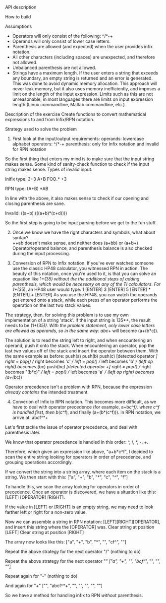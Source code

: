 API description
   

How to build

Assumptions
   * Operators will only consist of the following:  ^/*-+
   * Operands will only consist of lower case letters.
   * Parenthesis are allowed (and expected) when the user provides infix notation.
   * All other characters (including spaces) are unexpected, and therefore not allowed.
   * Unbalanced parenthesis are not allowed.
   * Strings have a maximum length.  If the user enters a string that exceeds any boundary, an empty string is returned and an error is generated.
   This was done to avoid dynamic memory allocation.  This approach will never leak memory, but it also uses memory inefficiently, and imposes
   a limit on the length of the input expression.  Limits such as this are not unreasonable; in most languages there are limits on input expression
   length (Linux commandline, Matlab commandline, etc.).

Description of the exercise
   Create functions to convert mathematical expressions to and from Infix/RPN notation.

Strategy used to solve the problem

   1. First look at the input/output requirements:
   operands: lowercase alphabet
   operators: ^/*-+
   parenthesis: only for Infix notation and invalid for RPN notation

   So the first thing that enters my mind is to make sure that the input string makes sense.  Some kind of
   sanity-check function to check if the input string makes sense.  Types of invalid input:

   Inifix type:
   3+3
   A+B
   FOO_*
   +3

   RPN type:
   (A+B)
   *AB

   In line with the above, it also makes sense to check if our opening and closing parenthesis are sane.

   Invalid:
   ((a+b)
   (((a+b)*(c+d))))

   So the first step is going to be input parsing before we get to the fun stuff.

   2.  Once we know we have the right characters and symbols, what about syntax?  
   ++ab doesn't make sense, and neither does (a+bb) or (a+b+)
   Operator/operand balance, and parenthesis balance is also checked during the input processing.

   3.  Conversion of RPN to Infix notation.
   If you've ever watched someone use the classic HP48 calculator, you witnessed RPN in action.  The beauty
   of this notation, once you're used to it, is that you can solve an equation like 1+(3*5) without the
   the additional steps of adding parenthesis, which would be necessary on any of the TI calculators.
   For 1+(3*5), an HP48 user would type: 1 [ENTER] 3 [ENTER] 5 [ENTER] * [ENTER] + [ENTER]
   As you use the HP48, you can watch the operands get entered onto a stack, while each press of an 
   operator performs the operation on the last two stack values.

   The strategy, then, for solving this problem is to use my own implementation of a string 'stack'. 
   If the input string is 135*+, the result needs to be (1+(3*5)).  With the problem statement, only
   lower case letters are allowed as operands, so in the same way:  abc*+ will become (a+(b*c)).

   The solution is to read the string left to right, and when encountering an operand, push it 
   onto the stack.  When encountering an operator, pop the last two values off of the stack and insert 
   the operator between them.  With the same example as before:
   push(a)
   push(b)
   push(c)
   [detected operator *]
   right = pop()  /* right becomes 'c' */
   left = pop()   /* left becomes 'b' */
   (left op right) becomes (b*c)
   push(b*c)
   [detected operator +]
   right = pop()  /* right becomes "(b*c)" */
   left = pop()   /* left becomes 'a' */
   (left op right) becomes (a+(b*c))

   Operator precedence isn't a problem with RPN, because the expression *already contains* the intended
   treatment.

   4.  Converion of Infix to RPN notation.
   This becomes more difficult, as we have to deal with operator precedence (for example, a+b*c^f),
   where c^f is handled first, then b*(c^f), and finally (a+(b*(c^f))).
   in RPN notation, we arrive at: abcf^*+

   Let's first tackle the issue of operator precedence, and deal with parenthesis later.

   We know that operator precedence is handled in this order:  ^, /, *, -, +.

   Therefore, which given an expression like above, "a+b*c^f", I decided to scan the entire string
   looking for operators in order of precedence, and grouping operations accordingly.

   If we convert the string into a string array, where each item on the stack is a string.  We then
   start with this:
   ["a", "+", "b", "*", "c", "^", "f"]

   To handle this, we scan the array looking for operators in order of precedence.  Once an operator is
   discovered, we have a situation like this:  [LEFT] [OPERATOR] [RIGHT].

   If the value in [LEFT] or [RIGHT] is an empty string, we may need to look farther left or right for 
   a non-zero value.

   Now we can assemble a string in RPN notation: [LEFT][RIGHT][OPERATOR], and insert this string where
   the [OPERATOR] was.
   Clear string at position [LEFT]
   Clear string at position [RIGHT]

   The array now looks like this:
   ["a", "+", "b", "*", "", "cf^", ""]

   Repeat the above strategy for the next operator "/"
   (nothing to do)

   Repeat the above strategy for the next operator "*"
   ["a", "+", "", "bcf^*", "", "", ""]

   Repeat again for "-"
   (nothing to do)

   And again for "+"
   ["", "abcf^*+", "", "", "", "", ""]

   So we have a method for handling infix to RPN *without* parenthesis.






